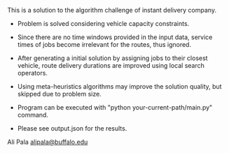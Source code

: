 This is a solution to the algorithm challenge of instant delivery company.

- Problem is solved considering vehicle capacity constraints. 

- Since there are no time windows provided in the input data,
  service times of jobs become irrelevant for the routes, thus ignored.

- After generating a initial solution by assigning jobs to 
  their closest vehicle, route delivery durations are
  improved using local search operators.
  
- Using meta-heuristics algorithms may improve the solution quality,
  but skipped due to problem size.
  
- Program can be executed with "python your-current-path/main.py" command.

- Please see output.json for the results.

Ali Pala
alipala@buffalo.edu